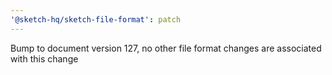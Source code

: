 ```yaml
---
'@sketch-hq/sketch-file-format': patch
---
```


Bump to document version 127, no other file format changes are associated with
this change
